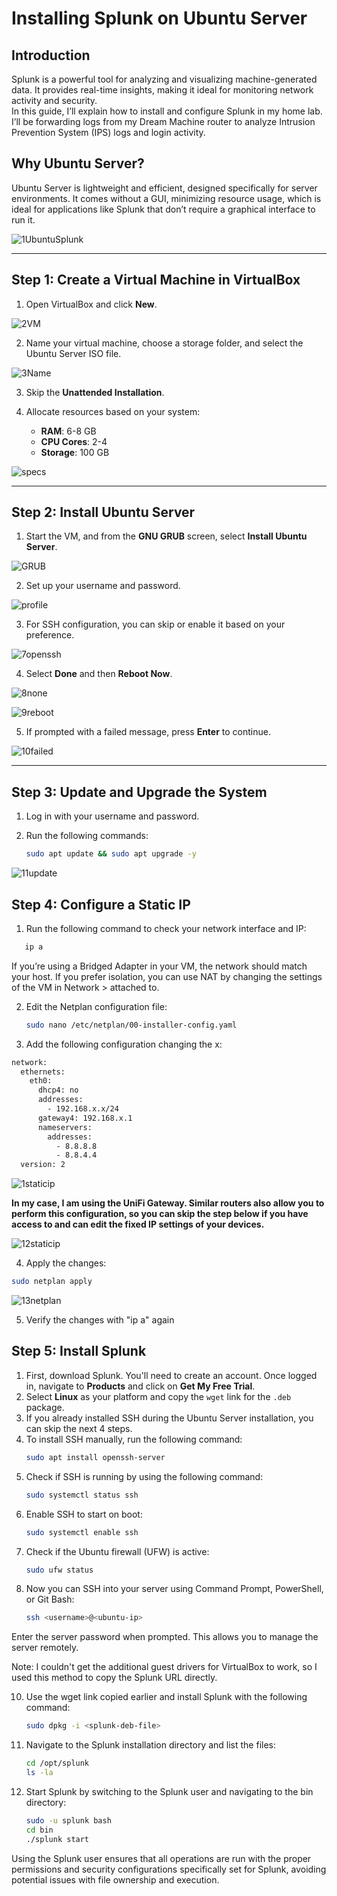    
# Installing Splunk on Ubuntu Server

## Introduction  
Splunk is a powerful tool for analyzing and visualizing machine-generated data. It provides real-time insights, making it ideal for monitoring network activity and security.  
In this guide, I’ll explain how to install and configure Splunk in my home lab. I’ll be forwarding logs from my Dream Machine router to analyze Intrusion Prevention System (IPS) logs and login activity.  

## Why Ubuntu Server?  
Ubuntu Server is lightweight and efficient, designed specifically for server environments. It comes without a GUI, minimizing resource usage, which is ideal for applications like Splunk that don’t require a graphical interface to run it.  

![1UbuntuSplunk](Splunk/1UbuntuSplunk.png)

---

## Step 1: Create a Virtual Machine in VirtualBox  

1. Open VirtualBox and click **New**.  

![2VM](Splunk/2VM.png)


2. Name your virtual machine, choose a storage folder, and select the Ubuntu Server ISO file. 
 
![3Name](Splunk/3Name.png)

3. Skip the **Unattended Installation**.  

4. Allocate resources based on your system:  
   - **RAM**: 6-8 GB  
   - **CPU Cores**: 2-4  
   - **Storage**: 100 GB  

![specs](Splunk/4specs.png)

---

## Step 2: Install Ubuntu Server  

1. Start the VM, and from the **GNU GRUB** screen, select **Install Ubuntu Server**. 

![GRUB](Splunk/5GRUB.png)

2. Set up your username and password.  

![profile](Splunk/6profile.png)

3. For SSH configuration, you can skip or enable it based on your preference.  

![7openssh](Splunk/7openssh.png)

4. Select **Done** and then **Reboot Now**.  

![8none](Splunk/8none.png)

![9reboot](Splunk/9reboot.png)

5. If prompted with a failed message, press **Enter** to continue.  

![10failed](Splunk/10failed.png)

---

## Step 3: Update and Upgrade the System  
1. Log in with your username and password.  

2. Run the following commands:  
   ```bash
   sudo apt update && sudo apt upgrade -y

![11update](Splunk/11update.png)
   
## Step 4: Configure a Static IP 

1. Run the following command to check your network interface and IP:
```bash 
   ip a
```
   If you’re using a Bridged Adapter in your VM, the network should match your host. If you prefer isolation, you can use NAT by changing the settings of the VM in Network > attached to.
   
2. Edit the Netplan configuration file:
   ```bash
   sudo nano /etc/netplan/00-installer-config.yaml
   
3. Add the following configuration changing the x:
```bash
network:
  ethernets:
    eth0:
      dhcp4: no
      addresses:
        - 192.168.x.x/24
      gateway4: 192.168.x.1
      nameservers:
        addresses:
          - 8.8.8.8
          - 8.8.4.4
  version: 2
```
![1staticip](Splunk/12.1staticip.png)

**In my case, I am using the UniFi Gateway. Similar routers also allow you to perform this configuration, so you can skip the step below if you have access to and can edit the fixed IP settings of your devices.**

![12staticip](Splunk/12staticip.png)


4. Apply the changes:
```bash
sudo netplan apply
```

![13netplan](Splunk/13netplan.png)

5. Verify the changes with "ip a" again

## Step 5: Install Splunk  

1. First, download Splunk. You'll need to create an account. Once logged in, navigate to **Products** and click on **Get My Free Trial**.  
2. Select **Linux** as your platform and copy the `wget` link for the `.deb` package.  
3. If you already installed SSH during the Ubuntu Server installation, you can skip the next 4 steps.  
4. To install SSH manually, run the following command:  
   ```bash
   sudo apt install openssh-server
5. Check if SSH is running by using the following command:
   ```bash
   sudo systemctl status ssh
6. Enable SSH to start on boot:
   ```bash
   sudo systemctl enable ssh
7. Check if the Ubuntu firewall (UFW) is active:
    ```bash
   sudo ufw status
8. Now you can SSH into your server using Command Prompt, PowerShell, or Git Bash:
   ```bash
   ssh <username>@<ubuntu-ip>
Enter the server password when prompted. This allows you to manage the server remotely.

Note: I couldn't get the additional guest drivers for VirtualBox to work, so I used this method to copy the Splunk URL directly.

10. Use the wget link copied earlier and install Splunk with the following command:
    ```bash
    sudo dpkg -i <splunk-deb-file>
11. Navigate to the Splunk installation directory and list the files:
    ```bash
    cd /opt/splunk
    ls -la
12. Start Splunk by switching to the Splunk user and navigating to the bin directory:
    ```bash
    sudo -u splunk bash
    cd bin
    ./splunk start

Using the Splunk user ensures that all operations are run with the proper permissions and security configurations specifically set for Splunk, avoiding potential issues with file ownership and execution.


